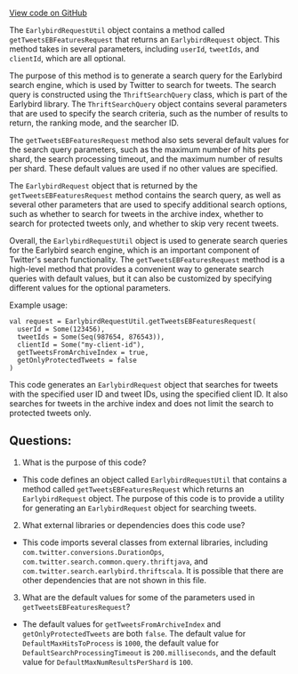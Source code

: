 [View code on GitHub](https://github.com/misbahsy/the-algorithm/home-mixer/server/src/main/scala/com/twitter/home_mixer/util/earlybird/EarlybirdRequestUtil.scala)

The `EarlybirdRequestUtil` object contains a method called `getTweetsEBFeaturesRequest` that returns an `EarlybirdRequest` object. This method takes in several parameters, including `userId`, `tweetIds`, and `clientId`, which are all optional. 

The purpose of this method is to generate a search query for the Earlybird search engine, which is used by Twitter to search for tweets. The search query is constructed using the `ThriftSearchQuery` class, which is part of the Earlybird library. The `ThriftSearchQuery` object contains several parameters that are used to specify the search criteria, such as the number of results to return, the ranking mode, and the searcher ID.

The `getTweetsEBFeaturesRequest` method also sets several default values for the search query parameters, such as the maximum number of hits per shard, the search processing timeout, and the maximum number of results per shard. These default values are used if no other values are specified.

The `EarlybirdRequest` object that is returned by the `getTweetsEBFeaturesRequest` method contains the search query, as well as several other parameters that are used to specify additional search options, such as whether to search for tweets in the archive index, whether to search for protected tweets only, and whether to skip very recent tweets.

Overall, the `EarlybirdRequestUtil` object is used to generate search queries for the Earlybird search engine, which is an important component of Twitter's search functionality. The `getTweetsEBFeaturesRequest` method is a high-level method that provides a convenient way to generate search queries with default values, but it can also be customized by specifying different values for the optional parameters. 

Example usage:

```
val request = EarlybirdRequestUtil.getTweetsEBFeaturesRequest(
  userId = Some(123456),
  tweetIds = Some(Seq(987654, 876543)),
  clientId = Some("my-client-id"),
  getTweetsFromArchiveIndex = true,
  getOnlyProtectedTweets = false
)
``` 

This code generates an `EarlybirdRequest` object that searches for tweets with the specified user ID and tweet IDs, using the specified client ID. It also searches for tweets in the archive index and does not limit the search to protected tweets only.
## Questions: 
 1. What is the purpose of this code?
- This code defines an object called `EarlybirdRequestUtil` that contains a method called `getTweetsEBFeaturesRequest` which returns an `EarlybirdRequest` object. The purpose of this code is to provide a utility for generating an `EarlybirdRequest` object for searching tweets.

2. What external libraries or dependencies does this code use?
- This code imports several classes from external libraries, including `com.twitter.conversions.DurationOps`, `com.twitter.search.common.query.thriftjava`, and `com.twitter.search.earlybird.thriftscala`. It is possible that there are other dependencies that are not shown in this file.

3. What are the default values for some of the parameters used in `getTweetsEBFeaturesRequest`?
- The default values for `getTweetsFromArchiveIndex` and `getOnlyProtectedTweets` are both `false`. The default value for `DefaultMaxHitsToProcess` is `1000`, the default value for `DefaultSearchProcessingTimeout` is `200.milliseconds`, and the default value for `DefaultMaxNumResultsPerShard` is `100`.
